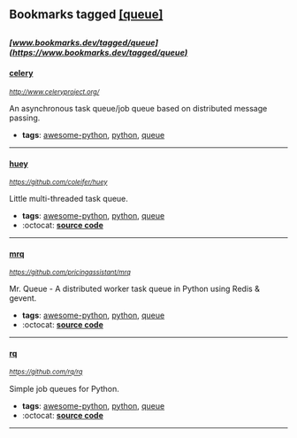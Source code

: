 ## Bookmarks tagged [[queue]](https://www.bookmarks.dev?q=[queue])

_<sup><sup>[www.bookmarks.dev/tagged/queue](https://www.bookmarks.dev/tagged/queue)</sup></sup>_
---
#### [celery](http://www.celeryproject.org/)
_<sup>http://www.celeryproject.org/</sup>_

An asynchronous task queue/job queue based on distributed message passing.
* **tags**: [awesome-python](../tagged/awesome-python.md), [python](../tagged/python.md), [queue](../tagged/queue.md)
---
#### [huey](https://github.com/coleifer/huey)
_<sup>https://github.com/coleifer/huey</sup>_

Little multi-threaded task queue.
* **tags**: [awesome-python](../tagged/awesome-python.md), [python](../tagged/python.md), [queue](../tagged/queue.md)
* :octocat: **[source code](https://github.com/coleifer/huey)**
---
#### [mrq](https://github.com/pricingassistant/mrq)
_<sup>https://github.com/pricingassistant/mrq</sup>_

Mr. Queue - A distributed worker task queue in Python using Redis & gevent.
* **tags**: [awesome-python](../tagged/awesome-python.md), [python](../tagged/python.md), [queue](../tagged/queue.md)
* :octocat: **[source code](https://github.com/pricingassistant/mrq)**
---
#### [rq](https://github.com/rq/rq)
_<sup>https://github.com/rq/rq</sup>_

Simple job queues for Python.
* **tags**: [awesome-python](../tagged/awesome-python.md), [python](../tagged/python.md), [queue](../tagged/queue.md)
* :octocat: **[source code](https://github.com/rq/rq)**
---
